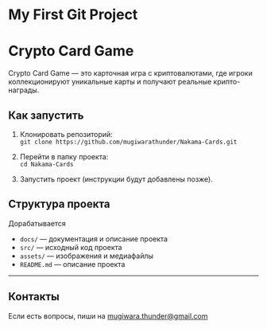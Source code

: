 # My First Git Project
# Crypto Card Game

Crypto Card Game — это карточная игра с криптовалютами, где игроки коллекционируют уникальные карты и получают реальные крипто-награды.

## Как запустить

1. Клонировать репозиторий:  
   `git clone https://github.com/mugiwarathunder/Nakama-Cards.git`

2. Перейти в папку проекта:  
   `cd Nakama-Cards`

3. Запустить проект (инструкции будут добавлены позже).

## Структура проекта
Дорабатывается
- `docs/` — документация и описание проекта  
- `src/` — исходный код проекта  
- `assets/` — изображения и медиафайлы  
- `README.md` — описание проекта

---

## Контакты

Если есть вопросы, пиши на mugiwara.thunder@gmail.com

